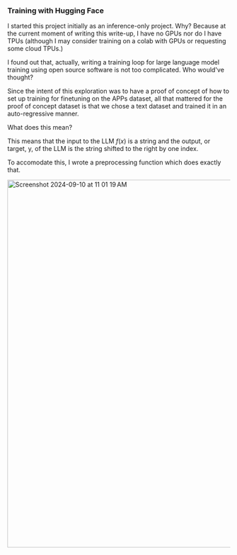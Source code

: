 ### Training with Hugging Face

I started this project initially as an inference-only project. Why? Because at the current moment of writing this write-up, I have no GPUs nor do I have TPUs (although I may consider training on a colab with GPUs or requesting some cloud TPUs.) 

I found out that, actually, writing a training loop for large language model training using open source software is not too complicated. Who would've thought?

Since the intent of this exploration was to have a proof of concept of how to set up training for finetuning on the APPs dataset, all that mattered for the proof of concept dataset is that we chose a text dataset and trained it in an auto-regressive manner.

What does this mean?

This means that the input to the LLM $f(x)$ is a string and the output, or target, y, of the LLM is the string shifted to the right by one index.

To accomodate this, I wrote a preprocessing function which does exactly that.


<img width="830" alt="Screenshot 2024-09-10 at 11 01 19 AM" src="https://github.com/user-attachments/assets/f7496f5e-01af-41ba-9d5d-b035b798fa2a">


